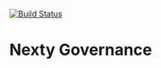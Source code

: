 [![Build Status](https://travis-ci.org/nextyio/ntf-smart-contract.svg?branch=master)](https://travis-ci.org/nextyio/ntf-smart-contract)

# Nexty Governance
